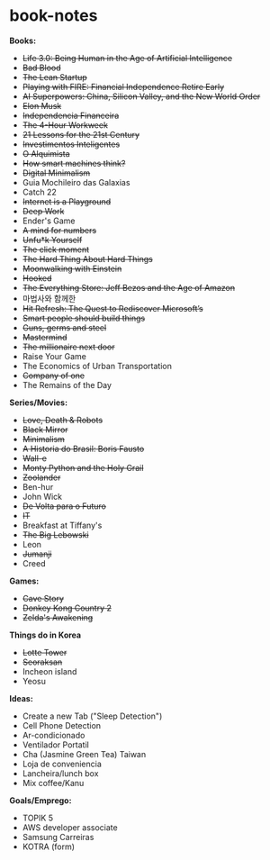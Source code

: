 # book-notes

<b> Books: </b>
<ul>
  <li><strike>Life 3.0: Being Human in the Age of Artificial Intelligence</strike></li>
  <li><strike>Bad Blood </strike></li>
  <li><strike> The Lean Startup </strike></li>
  <li><strike> Playing with FIRE: Financial Independence Retire Early </strike></li>
  <li><strike> AI Superpowers: China, Silicon Valley, and the New World Order </strike></li>
  <li><strike>Elon Musk </strike></li>
  <li><strike> Independencia Financeira </strike></li>
  <li><strike> The 4-Hour Workweek </strike></li>
  <li><strike> 21 Lessons for the 21st Century </strike></li>
  <li><strike> Investimentos Inteligentes </strike></li>
  <li><strike> O Alquimista </strike></li>
  <li><strike> How smart machines think? </strike></li>
  <li><strike>Digital Minimalism</strike></li>
  <li> Guia Mochileiro das Galaxias </li>
  <li>Catch 22</li>
  <li><strike>Internet is a Playground</strike></li>
  <li><strike>Deep Work</strike></li>
  <li>Ender's Game</li>
  <li><strike>A mind for numbers</strike></li>
  <li><strike>Unfu*k Yourself</strike></li>
  <li><strike>The click moment</strike></li>
  <li><strike>The Hard Thing About Hard Things</strike></li>
  <li><strike>Moonwalking with Einstein</strike></li>
  <li><strike>Hooked</strike></li>
  <li><strike>The Everything Store: Jeff Bezos and the Age of Amazon</strike></li>
  <li>마법사와 함께한 </li>
  <li><strike>Hit Refresh: The Quest to Rediscover Microsoft’s</strike></li>
  <li><strike>Smart people should build things</strike></li>
  <li><strike>Guns, germs and steel</strike></li>
  <li><strike>Mastermind</strike></li>
  <li><strike>The millionaire next door</strike></li>
  <li>Raise Your Game</li>
  <li>The Economics of Urban Transportation </li>
  <li><strike>Company of one </strike></li>
  <li>The Remains of the Day</li>
</ul>

<b> Series/Movies: </b>
<ul>
  <li><strike>Love, Death & Robots</strike></li>
  <li><strike>Black Mirror</strike></li>
  <li><strike>Minimalism</strike></li>
  <li><strike> A Historia do Brasil: Boris Fausto </strike></li>
  <li><strike> Wall-e </strike></li>
  <li><strike> Monty Python and the Holy Grail </strike></li>
  <li><strike>Zoolander </strike></li>
  <li>Ben-hur</li>
  <li>John Wick </li>
  <li><strike>De Volta para o Futuro</strike></li>
  <li><strike>IT</strike></li>
  <li>Breakfast at Tiffany's</li>
  <li><strike>The Big Lebowski</strike></li>
  <li>Leon</li>
  <li><strike>Jumanji</strike></li>
  <li>Creed</li>
</ul>

<b> Games: </b>
<ul>
  <li><strike>Cave Story</strike></li>
  <li><strike>Donkey Kong Country 2</strike></li>
  <li><strike>Zelda's Awakening</strike></li>
</ul>

<b> Things do in Korea </b>
<ul>
  <li><strike>Lotte Tower</strike></li>
  <li><strike>Seoraksan</strike></li>
  <li>Incheon island</li>
  <li>Yeosu</li>
</ul>

<b> Ideas: </b>
<ul>
  <li>Create a new Tab ("Sleep Detection")</li>
  <li>Cell Phone Detection</li>
  <li>Ar-condicionado</li>
  <li>Ventilador Portatil</li>
  <li>Cha (Jasmine Green Tea) Taiwan</li>
  <li>Loja de conveniencia</li>
  <li>Lancheira/lunch box</li>
  <li>Mix coffee/Kanu</li>
</ul>

<b> Goals/Emprego: </b>
<ul>
  <li>TOPIK 5</li>
  <li>AWS developer associate</li>
  <li>Samsung Carreiras</li>
  <li>KOTRA (form)</li>
</ul>
